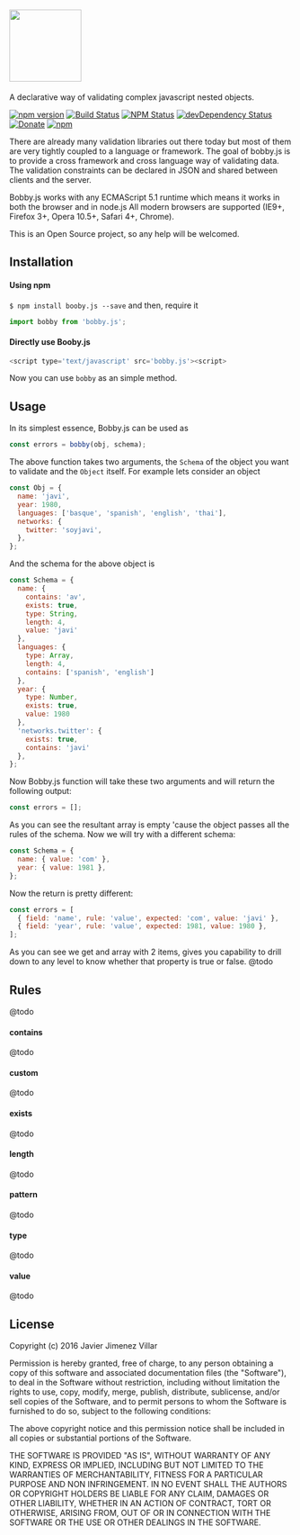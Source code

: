 # <a href='https://github.com/mediasmart/bobby'><img src='https://dl.dropboxusercontent.com/u/420149/bobby.js.png?dl=0' height='128'></a>

A declarative way of validating complex javascript nested objects.

[![npm version](https://img.shields.io/npm/v/bobby.js.svg?style=flat-square)](https://www.npmjs.com/package/bobby.js) [![Build Status](http://img.shields.io/travis/mediasmart/bobby/master.svg?style=flat-square)](https://travis-ci.org/mediasmart/bobby) [![NPM Status](http://img.shields.io/npm/dm/bobby.js.svg?style=flat-square)](https://www.npmjs.org/package/bobby.js) [![devDependency Status](https://img.shields.io/david/mediasmart/bobby.svg?style=flat-square)](https://david-dm.org/mediasmart/bobby#info=dependencies) [![Donate](https://img.shields.io/badge/donate-paypal-blue.svg?style=flat-square)](https://paypal.me/soyjavi)
[![npm](https://img.shields.io/npm/l/botkit.svg?style=flat-square)](https://spdx.org/licenses/MIT)

There are already many validation libraries out there today but most of them are very tightly coupled to a language or framework. The goal of bobby.js is to provide a cross framework and cross language way of validating data. The validation constraints can be declared in JSON and shared between clients and the server.

Bobby.js works with any ECMAScript 5.1 runtime which means it works in both the browser and in node.js All modern browsers are supported (IE9+, Firefox 3+, Opera 10.5+, Safari 4+, Chrome).

This is an Open Source project, so any help will be welcomed.

## Installation
#### Using npm
`$ npm install booby.js --save`
and then, require it
```javascript
import bobby from 'bobby.js';
```

#### Directly use Booby.js

```javascript
<script type='text/javascript' src='bobby.js'><script>
```

Now you can use `bobby` as an simple method.

## Usage

In its simplest essence, Bobby.js can be used as

```javascript
const errors = bobby(obj, schema);
```

The above function takes two arguments, the `Schema` of the object you want to validate and the `Object` itself. For example lets consider an object

```javascript
const Obj = {
  name: 'javi',
  year: 1980,
  languages: ['basque', 'spanish', 'english', 'thai'],
  networks: {
    twitter: 'soyjavi',
  },
};
```

And the schema for the above object is

```javascript
const Schema = {
  name: {
    contains: 'av',
    exists: true,
    type: String,
    length: 4,
    value: 'javi'
  },
  languages: {
    type: Array,
    length: 4,
    contains: ['spanish', 'english']
  },
  year: {
    type: Number,
    exists: true,
    value: 1980
  },
  'networks.twitter': {
    exists: true,
    contains: 'javi'
  },
};
```

Now Bobby.js function will take these two arguments and will return the
following output:

```javascript
const errors = [];
```

As you can see the resultant array is empty 'cause the object passes all the rules of the schema. Now we will try with a different schema:

```javascript
const Schema = {
  name: { value: 'com' },
  year: { value: 1981 },
};
```

Now the return is pretty different:

```javascript
const errors = [
  { field: 'name', rule: 'value', expected: 'com', value: 'javi' },
  { field: 'year', rule: 'value', expected: 1981, value: 1980 },
];
```

As you can see we get and array with 2 items, gives you capability to drill down to any level to know whether that property is true or false.
@todo

## Rules
@todo

#### contains
@todo

#### custom
@todo

#### exists
@todo

#### length
@todo

#### pattern
@todo

#### type
@todo

#### value
@todo


## License

Copyright (c) 2016 Javier Jimenez Villar

Permission is hereby granted, free of charge, to any person obtaining a copy
of this software and associated documentation files (the "Software"), to deal
in the Software without restriction, including without limitation the rights
to use, copy, modify, merge, publish, distribute, sublicense, and/or sell
copies of the Software, and to permit persons to whom the Software is
furnished to do so, subject to the following conditions:

The above copyright notice and this permission notice shall be included in
all copies or substantial portions of the Software.

THE SOFTWARE IS PROVIDED "AS IS", WITHOUT WARRANTY OF ANY KIND, EXPRESS OR
IMPLIED, INCLUDING BUT NOT LIMITED TO THE WARRANTIES OF MERCHANTABILITY,
FITNESS FOR A PARTICULAR PURPOSE AND NON INFRINGEMENT. IN NO EVENT SHALL THE
AUTHORS OR COPYRIGHT HOLDERS BE LIABLE FOR ANY CLAIM, DAMAGES OR OTHER
LIABILITY, WHETHER IN AN ACTION OF CONTRACT, TORT OR OTHERWISE, ARISING FROM,
OUT OF OR IN CONNECTION WITH THE SOFTWARE OR THE USE OR OTHER DEALINGS IN
THE SOFTWARE.
